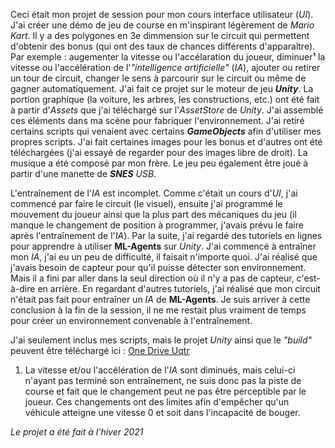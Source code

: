 Ceci était mon projet de session pour mon cours interface utilisateur (*UI*). J'ai créer une démo de jeu de course en m'inspirant légèrement de *Mario Kart*. Il y a des polygones en 3e dimmension sur le circuit qui permettent d'obtenir des bonus (qui ont des taux de chances différents d'apparaître). Par exemple : augementer la vitesse ou l'accélaration du joueur, diminuer**¹** la vitesse ou l'accélération de l'*"intelligence artificielle"* (*IA*), ajouter ou retirer un tour de circuit, changer le sens à parcourir sur le circuit ou même de gagner automatiquement. J'ai fait ce projet sur le moteur de jeu ***Unity***. La portion graphique (la voiture, les arbres, les constructions, etc.) ont été fait à partir d'*Assets* que j'ai téléchargé sur l'*AssetStore* de *Unity*. J'ai assemblé ces éléments dans ma scène pour fabriquer l'environnement. J'ai retiré certains scripts qui venaient avec certains ***GameObjects*** afin d'utiliser mes propres scripts. J'ai fait certaines images pour les bonus et d'autres ont été téléchargées (j'ai essayé de regarder pour des images libre de droit). La musique a été composé par mon frère. Le jeu peu également être joué à partir d'une manette de ***SNES*** *USB*.

L'entraînement de l'*IA* est incomplet. Comme c'était un cours d'*UI*, j'ai commencé par faire le circuit (le visuel), ensuite j'ai programmé le mouvement du joueur ainsi que la plus part des mécaniques du jeu (il manque le changement de position à programmer, j'avais prévu le faire après l'entraînement de l'*IA*). Par la suite, j'ai regardé des tutoriels en lignes pour apprendre à utiliser **ML-Agents** sur *Unity*. J'ai commencé à entraîner mon *IA*, j'ai eu un peu de difficulté, il faisait n'importe quoi. J'ai réalisé que j'avais besoin de capteur pour qu'il puisse détecter son environnement. Mais il a fini par aller dans la seul direction où il n'y a pas de capteur, c'est-à-dire en arrière. En regardant d'autres tutoriels, j'ai réalisé que mon circuit n'était pas fait pour entraîner un *IA* de **ML-Agents**. Je suis arriver à cette conclusion à la fin de la session, il ne me restait plus vraiment de temps pour créer un environnement convenable à l'entraînement.

J'ai seulement inclus mes scripts, mais le projet *Unity* ainsi que le *"build"* peuvent être téléchargé ici : [One Drive Uqtr](https://uqtrsspt-my.sharepoint.com/:f:/g/personal/felix_clement_uqtr_ca/EsOve7hhYOJLjje87rmOvjkBvilO4Ukv5_eSg5VlrceXvQ?e=hXZvpa)

1. La vitesse et/ou l'accélération de l'*IA* sont diminués, mais celui-ci n'ayant pas terminé son entraînement, ne suis donc pas la piste de course et fait que le changement peut ne pas être perceptible par le joueur. Ces changements ont des limites afin d'empêcher qu'un véhicule atteigne une vitesse 0 et soit dans l'incapacité de bouger.

*Le projet a été fait à l'hiver 2021*
